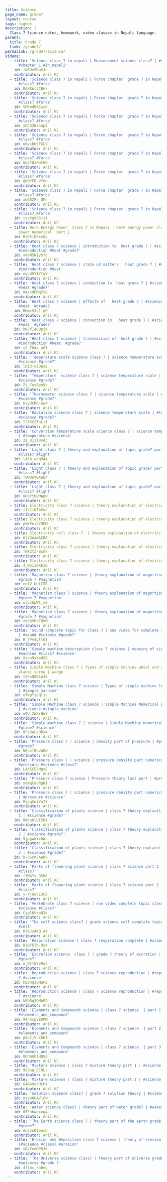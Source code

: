 ```yaml
---
title: Science
page_name: grade7
layout: course
tags: higher
description: |
  Class 7 Science notes, homework, video classes in Nepali language.
parent:
  title: Grade 7
  link: /grade7/
permalink: /grade7/science/
videos:
  - title: 'Science class 7 in nepali | Measurement science class7 | #science #class7
      #chapter_1 #in_nepali'
    id: iN6Om5HaKJc
    contributor: Anil KC
  - title: 'Science class 7 in nepali | Force chapter  grade 7 in Nepali | part1 | #science
      #class7 #force'
    id: DdXRWlJCBnk
    contributor: Anil KC
  - title: 'Science class 7 in nepali | Force chapter  grade 7 in Nepali | part2 | #science
      #class7 #force'
    id: 5PKmdBAEwy0
    contributor: Anil KC
  - title: 'Science class 7 in nepali | Force chapter  grade 7 in Nepali | part3 | #science
      #class7 #force'
    id: yDJG2Nx4npA
    contributor: Anil KC
  - title: 'Science class 7 in nepali | Force chapter  grade 7 in Nepali | part4 | #science
      #class7 #force'
    id: n8vsbbEFXLY
    contributor: Anil KC
  - title: 'Science class 7 in nepali | Force chapter  grade 7 in Nepali | part5 | #science
      #class7 #force'
    id: QwsT8zPwtHQ
    contributor: Anil KC
  - title: 'Science class 7 in nepali | Force chapter  grade 7 in Nepali | part6 | #science
      #class7 #force'
    id: Qm9YFB-Vf8o
    contributor: Anil KC
  - title: 'Science class 7 in nepali | Force chapter  grade 7 in Nepali | part7 | #science
      #class7 #force'
    id: xUG8ZFr_UMs
    contributor: Anil KC
  - title: 'Science class 7 in nepali | Force chapter  grade 7 in Nepali | part1 | #science
      #class7 #force'
    id: ixcXgX36jzI
    contributor: Anil KC
  - title: Work Energy Power  class 7 in Nepali | work energy power class 7 work energy
      power numerical  part 1
    id: RzDKiD3xxGg
    contributor: Anil KC
  - title: 'Heat class 7 science | introduction to  heat grade 7 | #science #class7
      #indroduction #heat #grade7'
    id: v6eM5KjySfg
    contributor: Anil KC
  - title: 'Heat class 7 science | state od matters   heat grade 7 | #science #class7
      #indroduction #heat'
    id: eyL89YIYTqY
    contributor: Anil KC
  - title: 'Heat class 7 science | conduction in  heat grade 7 | #science #class7 #indroduction
      #heat #grade7'
    id: O4zsdOMqZsU
    contributor: Anil KC
  - title: 'Heat class 7 science | effects of   heat grade 7 | #science #class7 #indroduction
      #heat  #grade7'
    id: RHmcSJs1_qQ
    contributor: Anil KC
  - title: 'Heat class 7 science | convection in   heat grade 7 | #science #class7 #indroduction
      #heat  #grade7'
    id: hNJfI4UOpjA
    contributor: Anil KC
  - title: 'Heat class 7 science | transmission of  heat grade 7 | #science #class7
      #indroduction #heat  #grade7'
    id: y2_T84x_a6I
    contributor: Anil KC
  - title: 'Temperature scale science class 7 | science temperature scale | #temperature_scale
      #science #grade7'
    id: lO13-uiDpsE
    contributor: Anil KC
  - title: 'Temperature  science class 7 | science temperature scale | #temperature_scale
      #science #grade7'
    id: Zt_7ocBpm9s
    contributor: Anil KC
  - title: 'Thermometer science class 7 | science temperature scale | #temperature_scale
      #science #grade7'
    id: KsydCRO-eu4
    contributor: Anil KC
  - title: 'Radiation science class 7 | science temperature scale | #temperature_scale
      #science #grade7'
    id: TlSKC2TnLiI
    contributor: Anil KC
  - title: 'Conversion Temperature scale science class 7 | science temperature scale
      | #temperature #science'
    id: 2a_81jl8vdc
    contributor: Anil KC
  - title: 'Light class 7 | theory and explanation of topic grade7 part 1 | #science
      #class7 #light'
    id: lA7b_wkqM44
    contributor: Anil KC
  - title: 'Light class 7 | theory and explanation of topic grade7 part 2 | #science
      #class7 #light'
    id: TVWUnYQXeb4
    contributor: Anil KC
  - title: 'Light class 7 | theory and explanation of topic grade7 part 3 | #science
      #class7 #light'
    id: UH8YtUOMApw
    contributor: Anil KC
  - title: Electricity class 7 science | theory explanation of electricity part 1 |#science#grade7#electricity
    id: i1LCiDTbVwc
    contributor: Anil KC
  - title: Electricity class 7 science | theory explanation of electricity part 2 |#science#grade7#electricity
    id: pkKPei3ZMEM
    contributor: Anil KC
  - title: Electricity cell class 7  | theory explanation of electricity part 3 |#science#grade7#electricity
    id: 6lYGuamACBA
    contributor: Anil KC
  - title: Electricity class 7 science | theory explanation of electricity part 4 |#science#grade7#electricity
    id: TmKZtZ-8wdk
    contributor: Anil KC
  - title: Electricity class 7 science | theory explanation of electricity part 5 |#science#grade7#electricity
    id: 4_NoiI0XEz0
    contributor: Anil KC
  - title: 'Magnetism class 7 science | theory explanation of magnrtism part 1 | #science
      #grade 7 #magnetism'
    id: enIV_UdfC58
    contributor: Anil KC
  - title: 'Magnetism class 7 science | theory explanation of magnrtism part 2 | #science
      #grade 7 #magnetism'
    id: olLvbpW1_x8
    contributor: Anil KC
  - title: 'Magnetism class 7 science | theory explanation of magnrtism part 3 | #science
      #grade 7 #magnetism'
    id: zdk9VHr7QVM
    contributor: Anil KC
  - title: 'Sound complete topic for class 7 | one video for complete sound grade 7
      | #sound #science #geade7'
    id: R_7Pv4yllKI
    contributor: Anil KC
  - title: 'Simple machine description class 7 science | meaning of simple machine |
      #machine #class7 #science'
    id: Xxcn9yYedS0
    contributor: Anil KC
  - title: Simple Machine class 7 | Types of simple machine wheel and axle|pulley|inclined
      plane| screw | wedge
    id: tXkoQ6K1e38
    contributor: Anil KC
  - title: 'Simple Machine class 7 science | Types of simple machine lever grade 7 science
      | #simple_machine'
    id: uTwpYjeql1s
    contributor: Anil KC
  - title: 'Simple Machine class 7 science | Simple Machine Numerical part 1 science
      | #science #simple_machine'
    id: m0V_2W3rHoY
    contributor: Anil KC
  - title: 'Simple machine class 7 | science | Simple Machine Numerical part 2 | #simplemachine
      #grade7 #science'
    id: 8FsDaLkOkX4
    contributor: Anil KC
  - title: 'Pressure class 7 | science | density part of pressure | #pressure #numerical
      #grade7'
    id: N6svlBevADw
    contributor: Anil KC
  - title: 'Pressure class 7 | science | pressure density part numerical grade 7  |
      #pressure #science #class7'
    id: L4XECE3MgvE
    contributor: Anil KC
  - title: 'Pressure class 7 science | Pressure theory last part | #pressure #class7'
    id: yomqCnoRgNI
    contributor: Anil KC
  - title: 'Pressure class 7 | science | pressure density part numerical mixed final
      | #pressure #science'
    id: Mzzq5niYnTY
    contributor: Anil KC
  - title: 'Classification of plants science | class 7 theory explanition science part
      1 | #science #grade7'
    id: DWcoHlUIShA
    contributor: Anil KC
  - title: 'Classification of plants science | class 7 theory explanition science part
      2 | #science #grade7'
    id: 5jogwnYchWc
    contributor: Anil KC
  - title: 'Classification of plants science | class 7 theory explanition science part
      3 | #science #grade7'
    id: b-RGKmJAWnk
    contributor: Anil KC
  - title: 'Parts of flowering plant science | class 7 science part 1 | #flowering_plant  #science
      #class7'
    id: ifM4Yv_DSk8
    contributor: Anil KC
  - title: 'Parts of flowering plant science | class 7 science part 2 | #flowering_plant  #science
      #class7'
    id: y-YjnuCL3C0
    contributor: Anil KC
  - title: 'Vertebrate class 7 science | one video complete topic class 7 | #vertebrate
      #science #class7'
    id: Csglh5raN3k
    contributor: Anil KC
  - title: 'The cell science class7 | grade science cell complete topic | #science #grade7
      #cell'
    id: KYbJxAKQ_AY
    contributor: Anil KC
  - title: 'Respiration science | class 7 respiration complete | #science #grade7 #respiration'
    id: RZOFkTb-dy4
    contributor: Anil KC
  - title: 'Excretion science  class 7 | grade 7 theory of excretion | #excretion #science
      #grade7'
    id: n_OltUXeMo4
    contributor: Anil KC
  - title: 'Reproduction science | class 7 science reproduction | #reproduction #class
      7 #science'
    id: kEbRq3QMuFQ
    contributor: Anil KC
  - title: 'Reproduction science | class 7 science reproduction | #reproduction #class
      7 #science'
    id: kEbRq3QMuFQ
    contributor: Anil KC
  - title: 'Elements and Compounds science | class 7 science  | part 1 | #science #class7
      #elements_and_compound'
    id: 94-KcpvE8MM
    contributor: Anil KC
  - title: 'Elements and Compounds science | class 7 science  | part 2 | #science #class7
      #elements_and_compound'
    id: p8uCjV-xDHI
    contributor: Anil KC
  - title: 'Elements and Compounds science | class 7 science  | part 3 | #science #class7
      #elements_and_compound'
    id: 0UhWGh1HQm8
    contributor: Anil KC
  - title: 'Mixture science | class 7 mixture theory part 1 | #science #mixture #grade7'
    id: 9SSoq_ECRLs
    contributor: Anil KC
  - title: 'Mixture science | class 7 mixture theory part 2 | #science #mixture #grade7'
    id: G4B49xFHCP4
    contributor: Anil KC
  - title: 'Solution science class7 | grade 7 solution theory | #science #grade7 #solution'
    id: ozx40UAV1Cw
    contributor: Anil KC
  - title: 'Water science class7 | theory part of water grade7 | #water #science #grade7'
    id: 05Enhwqxxg4
    contributor: Anil KC
  - title: 'The Earth science class 7 | theory part of the earth grade7 | #science #earth
      #grade7'
    id: AuJvnQ1enxU
    contributor: Anil KC
  - title: 'Erosion and Deposition class 7 science | theory of erosion and deposition
      |#science #class7 #erosion'
    id: yDVFemOPR30
    contributor: Anil KC
  - title: 'The Universe science class7 | theory part of universe grade 7 | #science
      #universe #grade 7'
    id: 4fimc_xa0eg
    contributor: Anil KC
---
```

